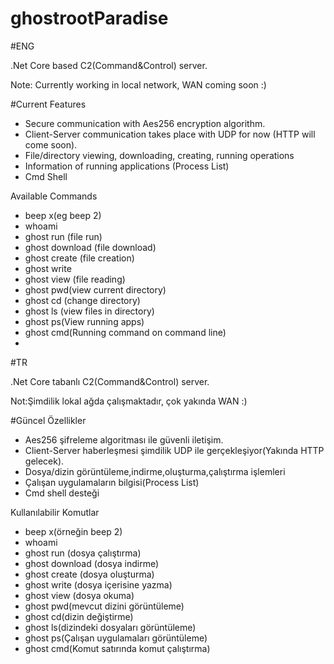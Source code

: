 # ghostrootParadise

#ENG

.Net Core based C2(Command&Control) server.

Note: Currently working in local network, WAN coming soon :)

#Current Features


- Secure communication with Aes256 encryption algorithm.
- Client-Server communication takes place with UDP for now (HTTP will come soon).
- File/directory viewing, downloading, creating, running operations
- Information of running applications (Process List)
- Cmd Shell

Available Commands
- beep x(eg beep 2)
- whoami
- ghost run (file run)
- ghost download (file download)
- ghost create (file creation)
- ghost write
- ghost view (file reading)
- ghost pwd(view current directory)
- ghost cd (change directory)
- ghost ls (view files in directory)
- ghost ps(View running apps)
- ghost cmd(Running command on command line)
- 
#TR

.Net Core tabanlı C2(Command&Control) server.

Not:Şimdilik lokal ağda çalışmaktadır, çok yakında WAN :)

#Güncel Özellikler


- Aes256 şifreleme algoritması ile güvenli iletişim.
- Client-Server haberleşmesi şimdilik UDP ile gerçekleşiyor(Yakında HTTP gelecek).
- Dosya/dizin görüntüleme,indirme,oluşturma,çalıştırma işlemleri
- Çalışan uygulamaların bilgisi(Process List)
- Cmd shell desteği

Kullanılabilir Komutlar
- beep x(örneğin beep 2)
- whoami
- ghost run (dosya çalıştırma)
- ghost download (dosya indirme)
- ghost create (dosya oluşturma)
- ghost write (dosya içerisine yazma)
- ghost view (dosya okuma)
- ghost pwd(mevcut dizini görüntüleme)
- ghost cd(dizin değiştirme)
- ghost ls(dizindeki dosyaları görüntüleme)
- ghost ps(Çalışan uygulamaları görüntüleme)
- ghost cmd(Komut satırında komut çalıştırma)
